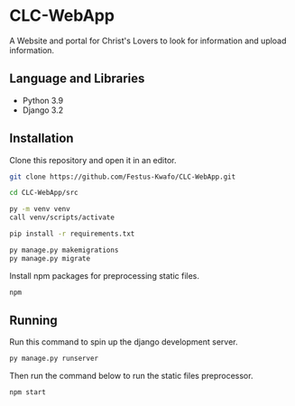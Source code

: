 # CLC-WebApp

A Website and portal for Christ's Lovers to look for information and upload information.



## Language and Libraries

- Python 3.9
- Django 3.2

## Installation

Clone this repository and open it in an editor.

```bash
git clone https://github.com/Festus-Kwafo/CLC-WebApp.git
```

```bash
cd CLC-WebApp/src

py -m venv venv
call venv/scripts/activate

pip install -r requirements.txt

py manage.py makemigrations
py manage.py migrate
```

Install npm packages for preprocessing static files.

```bash
npm
```

## Running

Run this command to spin up the django development server.

```bash
py manage.py runserver

```

Then run the command below to run the static files preprocessor.

```bash
npm start

```

